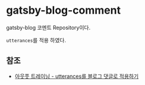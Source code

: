 # gatsby-blog-comment

gatsby-blog 코멘트 Repository이다.

`utterances`를 적용 하였다.

## 참조
- [아웃풋 트레이닝 - utterances를 블로그 댓글로 적용하기](https://baek.dev/post/4/)